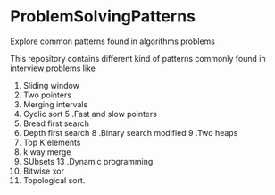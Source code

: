 # ProblemSolvingPatterns
Explore common patterns found in algorithms problems 

This repository contains different kind of patterns commonly found in interview problems like
1. Sliding window
2. Two pointers 
3. Merging intervals
4. Cyclic sort
5 .Fast and slow pointers
6. Bread first search
7. Depth first search
8 .Binary search modified
9 .Two heaps
10. Top K elements
11. k way merge
12. SUbsets
13 .Dynamic programming
14. Bitwise xor
15. Topological sort.
